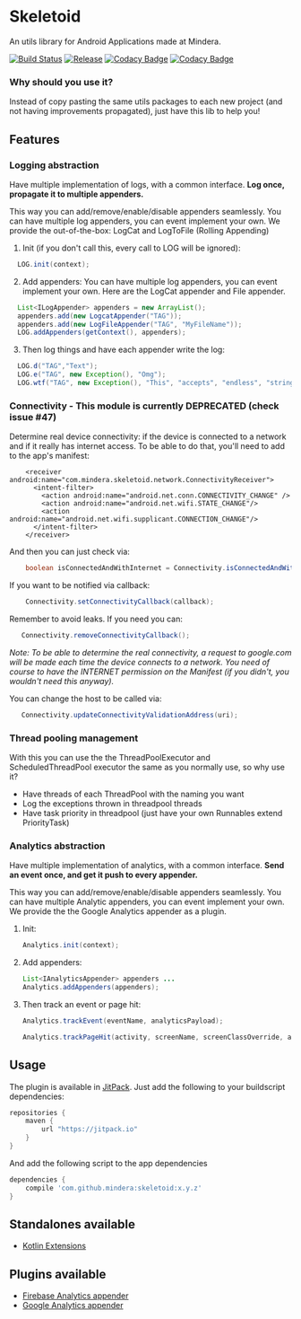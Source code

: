 # Skeletoid
An utils library for Android Applications made at Mindera.

[![Build Status](https://travis-ci.org/Mindera/skeletoid.svg)](https://travis-ci.org/Mindera/skeletoid)
[![Release](https://jitpack.io/v/mindera/skeletoid.svg)](https://jitpack.io/#mindera/skeletoid)
[![Codacy Badge](https://api.codacy.com/project/badge/Grade/86fd0ce3d3314d4f93999f98dbd96f26)](https://www.codacy.com/app/Skeletoid/skeletoid?utm_source=github.com&amp;utm_medium=referral&amp;utm_content=Mindera/skeletoid&amp;utm_campaign=Badge_Grade)
[![Codacy Badge](https://api.codacy.com/project/badge/Coverage/86fd0ce3d3314d4f93999f98dbd96f26)](https://www.codacy.com/app/Skeletoid/skeletoid?utm_source=github.com&utm_medium=referral&utm_content=Mindera/skeletoid&utm_campaign=Badge_Coverage)

### Why should you use it?
Instead of copy pasting the same utils packages to each new project (and not having improvements propagated), just have this lib to help you! 


## Features

### Logging abstraction
Have multiple implementation of logs, with a common interface. **Log once, propagate it to multiple appenders.** 

This way you can add/remove/enable/disable appenders seamlessly.
You can have multiple log appenders, you can event implement your own. We provide the out-of-the-box: LogCat and LogToFile (Rolling Appending)

1. Init (if you don't call this, every call to LOG will be ignored):

  ```java  
    LOG.init(context);
  ```

2. Add appenders:
    You can have multiple log appenders, you can event implement your own.
      Here are the LogCat appender and File appender.

  ```java
    List<ILogAppender> appenders = new ArrayList();
    appenders.add(new LogcatAppender("TAG")); 
    appenders.add(new LogFileAppender("TAG", "MyFileName"));
    LOG.addAppenders(getContext(), appenders);
  ```

3. Then log things and have each appender write the log:

 ```java
   LOG.d("TAG","Text");
   LOG.e("TAG", new Exception(), "Omg");
   LOG.wtf("TAG", new Exception(), "This", "accepts", "endless", "strings");
 ```


### Connectivity - This module is currently DEPRECATED (check issue #47)
Determine real device connectivity: if the device is connected to a network and if it really has internet access.
To be able to do that, you'll need to add to the app's manifest:

 ```android
     <receiver android:name="com.mindera.skeletoid.network.ConnectivityReceiver">
       <intent-filter>
         <action android:name="android.net.conn.CONNECTIVITY_CHANGE" />
         <action android:name="android.net.wifi.STATE_CHANGE"/>
         <action android:name="android.net.wifi.supplicant.CONNECTION_CHANGE"/>
       </intent-filter>
     </receiver>
 ```
 
And then you can just check via:

 ```java
     boolean isConnectedAndWithInternet = Connectivity.isConnectedAndWithInternetAvailable(context);
 ```

If you want to be notified via callback:
   
 ```java
     Connectivity.setConnectivityCallback(callback);
 ```

Remember to avoid leaks. If you need you can:

```java
   Connectivity.removeConnectivityCallback();
```
   

_Note: To be able to determine the real connectivity, a request to google.com will be made each time the device connects to a network. You need of course to have the INTERNET permission on the Manifest (if you didn't, you wouldn't need this anyway)._

You can change the host to be called via:

```java
   Connectivity.updateConnectivityValidationAddress(uri);
```

### Thread pooling management
With this you can use the the ThreadPoolExecutor and ScheduledThreadPool executor the same as you normally use, so why use it?
- Have threads of each ThreadPool with the naming you want
- Log the exceptions thrown in threadpool threads
- Have task priority in threadpool (just have your own Runnables extend PriorityTask)


### Analytics abstraction
Have multiple implementation of analytics, with a common interface. **Send an event once, and get it push to every appender.** 

This way you can add/remove/enable/disable appenders seamlessly.
You can have multiple Analytic appenders, you can event implement your own. We provide the the Google Analytics appender as a plugin. 

1. Init:

    ```java  
    Analytics.init(context);
    ```

2. Add appenders:
    

    ```java
    List<IAnalyticsAppender> appenders ...
    Analytics.addAppenders(appenders);
    ```
    
3. Then track an event or page hit:

   ```java
   Analytics.trackEvent(eventName, analyticsPayload);
   ```

   ```java
   Analytics.trackPageHit(activity, screenName, screenClassOverride, analyticsPayload);
   ```

## Usage

The plugin is available in [JitPack](https://jitpack.io/). Just add the following to your buildscript dependencies:

```groovy
repositories {
    maven {
        url "https://jitpack.io"
    }
}

```
And add the following script to the app dependencies

```groovy
dependencies {
    compile 'com.github.mindera:skeletoid:x.y.z'
}
```

## Standalones available
* [Kotlin Extensions](https://github.com/Mindera/skeletoid-kt-extensions)

## Plugins available
* [Firebase Analytics appender](https://github.com/Mindera/skeletoid-firebase-analytics)
* [Google Analytics appender](https://github.com/Mindera/skeletoid-googleanalytics)

